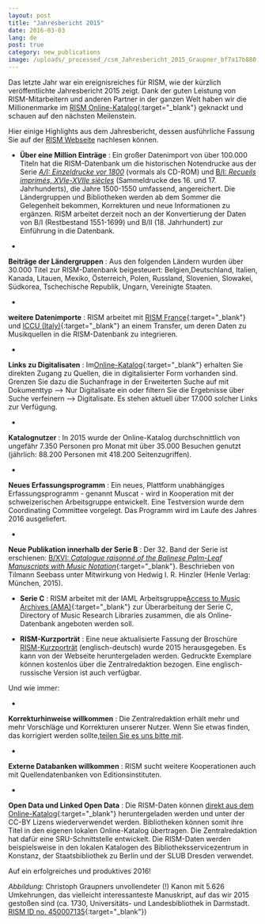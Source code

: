 ```yaml
---
layout: post
title: "Jahresbericht 2015"
date: 2016-03-03
lang: de
post: true
category: new_publications
image: /uploads/_processed_/csm_Jahresbericht_2015_Graupner_bf7a17b880.jpg
---
```



Das letzte Jahr war ein ereignisreiches für RISM, wie der kürzlich veröffentlichte Jahresbericht 2015 zeigt. Dank der guten Leistung von RISM-Mitarbeitern und anderen Partner in der ganzen Welt haben wir die Millionenmarke im [RISM Online-Katalog](https://opac.rism.info/metaopac/start.do?View=rism){:target="_blank"} geknackt und schauen auf den nächsten Meilenstein.

Hier einige Highlights aus dem Jahresbericht, dessen ausführliche Fassung Sie auf der [RISM Webseite](/de/publikationen/jahresberichte/2015.html "Öffnet internen Link im aktuellen Fenster") nachlesen können.

- **Über eine Million Einträge** : Ein großer Datenimport von über 100.000 Titeln hat die RISM-Datenbank um die historischen Notendrucke aus der Serie [_A/I: Einzeldrucke vor_ _1800_](/de/publikationen.html#c36) (vormals als CD-ROM) und [B/I: _Recueils imprimés, XVIe-XVIIe siècles_](/de/publikationen.html#c2619) (Sammeldrucke des 16. und 17. Jahrhunderts), die Jahre 1500-1550 umfassend, angereichert. Die Ländergruppen und Bibliotheken werden ab dem Sommer die Gelegenheit bekommen, Korrekturen und neue Informationen zu ergänzen. RISM arbeitet derzeit noch an der Konvertierung der Daten von B/I (Restbestand 1551-1699) und B/II (18. Jahrhundert) zur Einführung in die Datenbank.

-

**Beiträge der Ländergruppen** : Aus den folgenden Ländern wurden über 30.000 Titel zur RISM-Datenbank beigesteuert: Belgien,Deutschland, Italien, Kanada, Litauen, Mexiko, Österreich, Polen, Russland, Slovenien, Slowakei, Südkorea, Tschechische Republik, Ungarn, Vereinigte Staaten.


-

**weitere Datenimporte** : RISM arbeitet mit [RISM France](http://ccfr.bnf.fr/){:target="_blank"} und [ICCU (Italy)](http://www.sbn.it/opacsbn/opac/iccu/musica.jsp){:target="_blank"} an einem Transfer, um deren Daten zu Musikquellen in die RISM-Datenbank zu integrieren.


-

**Links zu Digitalisaten** : Im[Online-Katalog](https://opac.rism.info/metaopac/start.do?View=rism&SearchType=2&Language=en){:target="_blank"} erhalten Sie direkten Zugang zu Quellen, die in digitalisierter Form vorhanden sind. Grenzen Sie dazu die Suchanfrage in der Erweiterten Suche auf mit Dokumenttyp --\> Nur Digitalisate ein oder filtern Sie die Ergebnisse über Suche verfeinern --\> Digitalisate. Es stehen aktuell über 17.000 solcher Links zur Verfügung.


-

**Katalognutzer** : In 2015 wurde der Online-Katalog durchschnittlich von ungefähr 7.350 Personen pro Monat mit über 35.000 Besuchen genutzt (jährlich: 88.200 Personen mit 418.200 Seitenzugriffen).


-

**Neues Erfassungsprogramm** : Ein neues, Plattform unabhängiges Erfassungsprogramm - genannt Muscat - wird in Kooperation mit der schweizerischen Arbeitsgruppe entwickelt. Eine Testversion wurde dem Coordinating Committee vorgelegt. Das Programm wird im Laufe des Jahres 2016 ausgeliefert.


-

**Neue Publikation innerhalb der Serie B** : Der 32. Band der Serie ist erschienen: [B/XVI: _Catalogue raisonné of the Balinese Palm-Leaf Manuscripts with Music Notation_](/new_publications/2015/10/29/new-volume-in-risms-series-b-balinese-palmleaf.html){:target="_blank"}. Beschrieben von Tilmann Seebass unter Mitwirkung von Hedwig I. R. Hinzler (Henle Verlag: München, 2015).


- **Serie C** : RISM arbeitet mit der IAML Arbeitsgruppe[Access to Music Archives (AMA)](http://www.iaml.info/working-group-access-music-archives-project){:target="_blank"} zur Überarbeitung der Serie C, Directory of Music Research Libraries zusammen, die als Online-Datenbank angeboten werden soll.

- **RISM-Kurzporträt** : Eine neue aktualisierte Fassung der Broschüre [RISM-Kurzporträt](/de/publikationen/broschueren.html) (englisch-deutsch) wurde 2015 herausgegeben. Es kann von der Webseite heruntergeladen werden. Gedruckte Exemplare können kostenlos über die Zentralredaktion bezogen. Eine englisch-russische Version ist auch verfügbar.


Und wie immer:

-

**Korrekturhinweise willkommen** : Die Zentralredaktion erhält mehr und mehr Vorschläge und Korrekturen unserer Nutzer. Wenn Sie etwas finden, das korrigiert werden sollte,[teilen Sie es uns bitte mit](/de/service/feedback.html).


-

**Externe Databanken willkommen** : RISM sucht weitere Kooperationen auch mit Quellendatenbanken von Editionsinsti­tuten.


-

**Open Data und Linked Open Data** : Die RISM-Daten können [direkt aus dem Online-Katalog](https://opac.rism.info/index.php?id=8&L=1&id=8){:target="_blank"} heruntergeladen werden und unter der CC-BY Lizens wiederverwendet werden. Bibliotheken können somit ihre Titel in den eigenen lokalen Online-Katalog übertragen. Die Zentralredaktion hat dafür eine SRU-Schnittstelle entwickelt. Die RISM-Daten werden beispielsweise in den lokalen Katalogen des Bibliotheksservicezentrum in Konstanz, der Staatsbibliothek zu Berlin und der SLUB Dresden verwendet.



Auf ein erfolgreiches und produktives 2016!

_Abbildung_: Christoph Graupners unvollendeter (!) Kanon mit 5.626 Umkehrungen, das vielleicht interessanteste Manuskript, auf das wir 2015 gestoßen sind (ca. 1730, Universitäts- und Landesbibliothek in Darmstadt. [RISM ID no. 450007135](https://opac.rism.info/search?id=450007135){:target="_blank"})


<script type="text/javascript">var switchTo5x=true;</script><script type="text/javascript" src="http://w.sharethis.com/button/buttons.js"></script><script type="text/javascript">stLight.options({publisher: "9b601438-1ce1-49d8-bfd7-9cff5df54c17", doNotHash: false, doNotCopy: false, hashAddressBar: false});</script>